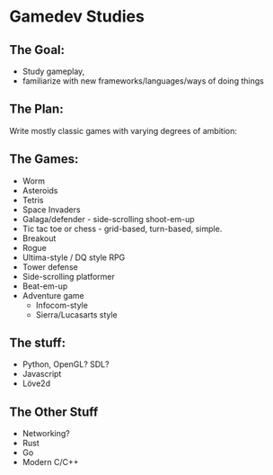 # Gamedev Studies

## The Goal:
 - Study gameplay, 
 - familiarize with new frameworks/languages/ways of doing things

## The Plan: 

Write mostly classic games with varying degrees of ambition:

## The Games:
 - Worm
 - Asteroids
 - Tetris
 - Space Invaders
 - Galaga/defender  - side-scrolling shoot-em-up
 - Tic tac toe or chess - grid-based, turn-based, simple. 
 - Breakout
 - Rogue 
 - Ultima-style / DQ style RPG
 - Tower defense
 - Side-scrolling platformer
 - Beat-em-up
 - Adventure game
   - Infocom-style
   - Sierra/Lucasarts style


## The stuff:
 - Python, OpenGL? SDL?
 - Javascript
 - Löve2d

## The Other Stuff
 - Networking? 
 - Rust
 - Go
 - Modern C/C++
 
 
